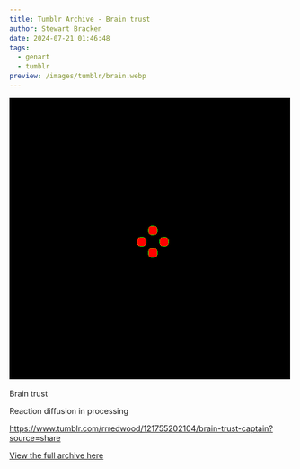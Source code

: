 ```yaml
---
title: Tumblr Archive - Brain trust
author: Stewart Bracken
date: 2024-07-21 01:46:48
tags:
  - genart
  - tumblr
preview: /images/tumblr/brain.webp
---
```


![Brain trust](/images/tumblr/brain.webp)

Brain trust

Reaction diffusion in processing

https://www.tumblr.com/rrredwood/121755202104/brain-trust-captain?source=share

[View the full archive here](https://www.tumblr.com/rrredwood)